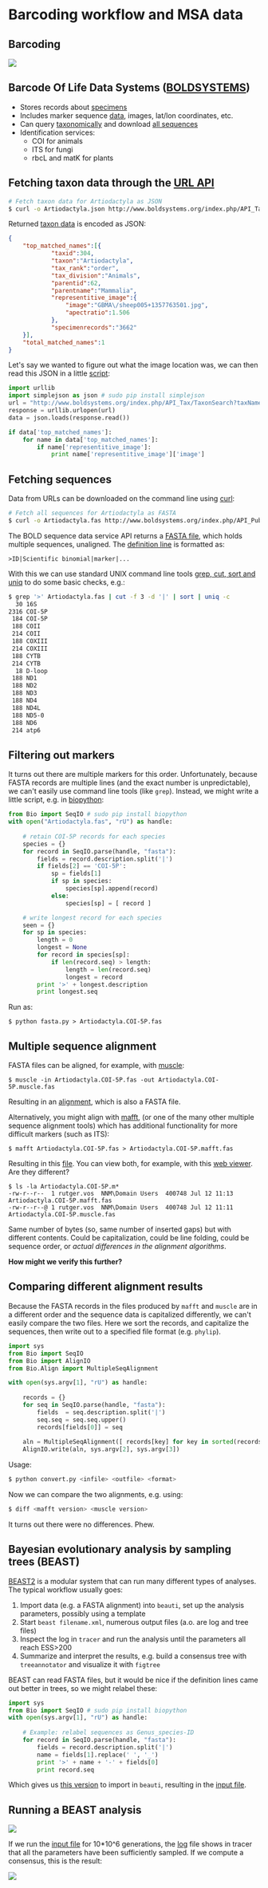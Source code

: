 Barcoding workflow and MSA data
===============================

Barcoding
---------

![](barcode_pipeline.jpg)

Barcode Of Life Data Systems ([BOLDSYSTEMS](http://www.boldsystems.org/))
-------------------------------------------------------------------------

- Stores records about [specimens](http://www.boldsystems.org/index.php/Public_RecordView?processid=ABMC137-05)
- Includes marker sequence [data](fasta.fas), images, lat/lon coordinates, etc.
- Can query [taxonomically](http://www.boldsystems.org/index.php/Public_SearchTerms?query=Artiodactyla[tax])
  and download [all sequences](Danaus.fas)
- Identification services:
  - COI for animals
  - ITS for fungi
  - rbcL and matK for plants
  
Fetching taxon data through the [URL API](http://www.boldsystems.org/index.php/api_home)
----------------------------------------------------------------------------------------

```bash
# Fetch taxon data for Artiodactyla as JSON
$ curl -o Artiodactyla.json http://www.boldsystems.org/index.php/API_Tax/TaxonSearch?taxName=Artiodactyla
```

Returned [taxon data](Artiodactyla.json) is encoded as JSON:

```json
{
	"top_matched_names":[{
			"taxid":304,
			"taxon":"Artiodactyla",
			"tax_rank":"order",
			"tax_division":"Animals",
			"parentid":62,
			"parentname":"Mammalia",
			"representitive_image":{
				"image":"GBMA\/sheep005+1357763501.jpg",
				"apectratio":1.506
			},
			"specimenrecords":"3662"
	}],
	"total_matched_names":1
}
```

Let's say we wanted to figure out what the image location was, we can then read this
JSON in a little [script](json.py):

```python
import urllib
import simplejson as json # sudo pip install simplejson
url = "http://www.boldsystems.org/index.php/API_Tax/TaxonSearch?taxName=Artiodactyla"
response = urllib.urlopen(url)
data = json.loads(response.read())

if data['top_matched_names']:
	for name in data['top_matched_names']:
		if name['representitive_image']:
			print name['representitive_image']['image']

```

Fetching sequences 
------------------

Data from URLs can be downloaded on the command line using [curl](https://curl.haxx.se/):

```bash
# Fetch all sequences for Artiodactyla as FASTA
$ curl -o Artiodactyla.fas http://www.boldsystems.org/index.php/API_Public/sequence?taxon=Artiodactyla
```

The BOLD sequence data service API returns a [FASTA file](Artiodactyla.fas), which holds 
multiple sequences, unaligned. The 
[definition line](https://en.wikipedia.org/wiki/FASTA_format#Description_line) is 
formatted as:

```
>ID|Scientific binomial|marker|...
``` 

With this we can use standard UNIX command line tools 
[grep, cut, sort and uniq](http://www.tldp.org/LDP/abs/html/textproc.html) to do some 
basic checks, e.g.:

```bash
$ grep '>' Artiodactyla.fas | cut -f 3 -d '|' | sort | uniq -c
  30 16S
2316 COI-5P
 184 COI-5P
 188 COII
 214 COII
 188 COXIII
 214 COXIII
 188 CYTB
 214 CYTB
  18 D-loop
 188 ND1
 188 ND2
 188 ND3
 188 ND4
 188 ND4L
 188 ND5-0
 188 ND6
 214 atp6
```

Filtering out markers
---------------------
It turns out there are multiple markers for this order. Unfortunately, because FASTA 
records are multiple lines (and the exact number is unpredictable), we can't easily use
command line tools (like `grep`). Instead, we might write a little script, e.g. in 
[biopython](http://biopython.org):

```python
from Bio import SeqIO # sudo pip install biopython
with open("Artiodactyla.fas", "rU") as handle:
	
	# retain COI-5P records for each species
	species = {}
	for record in SeqIO.parse(handle, "fasta"):
		fields = record.description.split('|')
		if fields[2] == 'COI-5P':
			sp = fields[1]
			if sp in species:
				species[sp].append(record)
			else:
				species[sp] = [ record ]

	# write longest record for each species
	seen = {}
	for sp in species:
		length = 0
		longest = None
		for record in species[sp]:
			if len(record.seq) > length:
				length = len(record.seq)
				longest = record
		print '>' + longest.description
		print longest.seq
```

Run as:

```shell
$ python fasta.py > Artiodactyla.COI-5P.fas
```

Multiple sequence alignment
---------------------------

FASTA files can be aligned, for example, with [muscle](https://www.drive5.com/muscle/):

```shell
$ muscle -in Artiodactyla.COI-5P.fas -out Artiodactyla.COI-5P.muscle.fas
```

Resulting in an [alignment](Artiodactyla.COI-5P.muscle.fas), which is also a FASTA file. 

Alternatively, you might align with [mafft](https://mafft.cbrc.jp/alignment/software/), 
(or one of the many other multiple sequence alignment tools) which has additional 
functionality for more difficult markers (such as ITS):

```shell
$ mafft Artiodactyla.COI-5P.fas > Artiodactyla.COI-5P.mafft.fas
```

Resulting in this [file](Artiodactyla.COI-5P.mafft.fas). You can view both, for example, 
with this [web viewer](http://msa.biojs.net/app/). Are they different?

```shell
$ ls -la Artiodactyla.COI-5P.m*
-rw-r--r--  1 rutger.vos  NNM\Domain Users  400748 Jul 12 11:13 Artiodactyla.COI-5P.mafft.fas
-rw-r--r--@ 1 rutger.vos  NNM\Domain Users  400748 Jul 12 11:11 Artiodactyla.COI-5P.muscle.fas
```

Same number of bytes (so, same number of inserted gaps) but with different contents. Could
be capitalization, could be line folding, could be sequence order, or 
_actual differences in the alignment algorithms_. 

**How might we verify this further?**

Comparing different alignment results
-------------------------------------
Because the FASTA records in the files produced by `mafft` and `muscle` are in a different
order and the sequence data is capitalized differently, we can't easily compare the two
files. Here we sort the records, and capitalize the sequences, then write out to a
specified file format (e.g. `phylip`).

```python
import sys
from Bio import SeqIO
from Bio import AlignIO
from Bio.Align import MultipleSeqAlignment

with open(sys.argv[1], "rU") as handle:
    
    records = {}
    for seq in SeqIO.parse(handle, "fasta"):
        fields  = seq.description.split('|')
        seq.seq = seq.seq.upper()
        records[fields[0]] = seq
    
    aln = MultipleSeqAlignment([ records[key] for key in sorted(records.keys()) ])
    AlignIO.write(aln, sys.argv[2], sys.argv[3])
```

Usage:

```bash
$ python convert.py <infile> <outfile> <format>
```

Now we can compare the two alignments, e.g. using:

```bash
$ diff <mafft version> <muscle version>
```

It turns out there were no differences. Phew.


Bayesian evolutionary analysis by sampling trees (BEAST)
--------------------------------------------------------

[BEAST2](http://www.beast2.org/) is a modular system that can run many different types of 
analyses. The typical workflow usually goes:

1. Import data (e.g. a  FASTA alignment) into `beauti`, set up the analysis parameters, 
   possibly using a template
2. Start `beast filename.xml`, numerous output files (a.o. are log and tree files)
3. Inspect the log in `tracer` and run the analysis until the parameters all reach ESS>200
4. Summarize and interpret the results, e.g. build a consensus tree with `treeannotator`
   and visualize it with `figtree`

BEAST can read FASTA files, but it would be nice if the definition lines came out better
in trees, so we might relabel these:

```python
import sys
from Bio import SeqIO # sudo pip install biopython
with open(sys.argv[1], "rU") as handle:
    
    # Example: relabel sequences as Genus_species-ID
    for record in SeqIO.parse(handle, "fasta"):
        fields = record.description.split('|')
        name = fields[1].replace(' ', '_')
        print '>' + name + '-' + fields[0]
        print record.seq
```

Which gives us [this version](https://github.com/naturalis/mebioda/commit/76e9562db3f5ce1a8140f73f0b57d34e56e63b42)
to import in `beauti`, resulting in the [input file](BEAST/Danaus.mafft.xml).

Running a BEAST analysis
------------------------

![](BEAST/tracer.png)

If we run the [input file](BEAST/Danaus.mafft.xml) for 10*10^6 generations, the 
[log](BEAST/Danaus.log) file shows in tracer that all the parameters have been 
sufficiently sampled. If we compute a consensus, this is the result:

![](BEAST/Danaus.consensus.trees.png)
